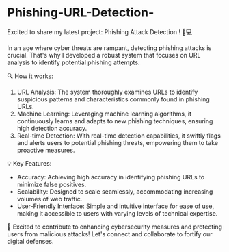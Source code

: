 # Phishing-URL-Detection-

 Excited to share my latest project: Phishing Attack Detection ! 🎣💻

In an age where cyber threats are rampant, detecting phishing attacks is crucial. That's why I developed a robust system that focuses on URL analysis to identify potential phishing attempts.

🔍 How it works:
1. URL Analysis: The system thoroughly examines URLs to identify suspicious patterns and characteristics commonly found in phishing URLs.
2. Machine Learning: Leveraging machine learning algorithms, it continuously learns and adapts to new phishing techniques, ensuring high detection accuracy.
3. Real-time Detection: With real-time detection capabilities, it swiftly flags and alerts users to potential phishing threats, empowering them to take proactive measures.

💡 Key Features:
- Accuracy: Achieving high accuracy in identifying phishing URLs to minimize false positives.
- Scalability: Designed to scale seamlessly, accommodating increasing volumes of web traffic.
- User-Friendly Interface: Simple and intuitive interface for ease of use, making it accessible to users with varying levels of technical expertise.

🚀 Excited to contribute to enhancing cybersecurity measures and protecting users from malicious attacks! Let's connect and collaborate to fortify our digital defenses.
